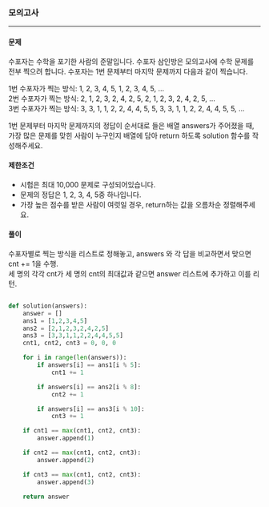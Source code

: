 ### 모의고사 ###

<hr>

#### 문제 ####
수포자는 수학을 포기한 사람의 준말입니다. 수포자 삼인방은 모의고사에 수학 문제를 전부 찍으려 합니다. 수포자는 1번 문제부터 마지막 문제까지 다음과 같이 찍습니다.

1번 수포자가 찍는 방식: 1, 2, 3, 4, 5, 1, 2, 3, 4, 5, ... <br>
2번 수포자가 찍는 방식: 2, 1, 2, 3, 2, 4, 2, 5, 2, 1, 2, 3, 2, 4, 2, 5, ... <br>
3번 수포자가 찍는 방식: 3, 3, 1, 1, 2, 2, 4, 4, 5, 5, 3, 3, 1, 1, 2, 2, 4, 4, 5, 5, ...

1번 문제부터 마지막 문제까지의 정답이 순서대로 들은 배열 answers가 주어졌을 때, 가장 많은 문제를 맞힌 사람이 누구인지 배열에 담아 return 하도록 solution 함수를 작성해주세요.

#### 제한조건 ####
- 시험은 최대 10,000 문제로 구성되어있습니다.
- 문제의 정답은 1, 2, 3, 4, 5중 하나입니다.
- 가장 높은 점수를 받은 사람이 여럿일 경우, return하는 값을 오름차순 정렬해주세요.

#### 풀이 ####
수포자별로 찍는 방식을 리스트로 정해놓고, answers 와 각 답을 비교하면서 맞으면 cnt += 1을 수행. <br>
세 명의 각각 cnt가 세 명의 cnt의 최대값과 같으면 answer 리스트에 추가하고 이를 리턴.

```py

def solution(answers):
    answer = []
    ans1 = [1,2,3,4,5]
    ans2 = [2,1,2,3,2,4,2,5]
    ans3 = [3,3,1,1,2,2,4,4,5,5]
    cnt1, cnt2, cnt3 = 0, 0, 0

    for i in range(len(answers)):
        if answers[i] == ans1[i % 5]:
            cnt1 += 1

        if answers[i] == ans2[i % 8]:
            cnt2 += 1

        if answers[i] == ans3[i % 10]:
            cnt3 += 1

    if cnt1 == max(cnt1, cnt2, cnt3):
        answer.append(1)

    if cnt2 == max(cnt1, cnt2, cnt3):
        answer.append(2)

    if cnt3 == max(cnt1, cnt2, cnt3):
        answer.append(3)
            
    return answer

```